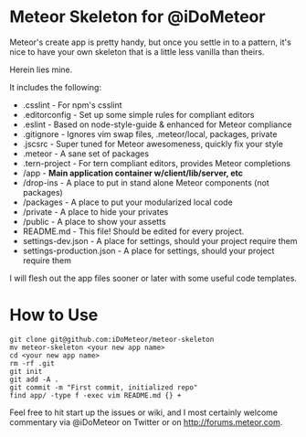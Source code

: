 # Meteor Skeleton for @iDoMeteor

Meteor's create app is pretty handy, but once you settle in to a pattern,
it's nice to have your own skeleton that is a little less vanilla than
theirs.

Herein lies mine.

It includes the following:

  * .csslint - For npm's csslint
  * .editorconfig - Set up some simple rules for compliant editors
  * .eslint - Based on node-style-guide & enhanced for Meteor compliance
  * .gitignore - Ignores vim swap files, .meteor/local, packages, private
  * .jscsrc - Super tuned for Meteor awesomeness, quickly fix your style
  * .meteor - A sane set of packages
  * .tern-project - For tern compliant editors, provides Meteor completions
  * /app - **Main application container w/client/lib/server, etc**
  * /drop-ins - A place to put in stand alone Meteor components (not packages)
  * /packages - A place to put your modularized local code
  * /private - A place to hide your privates
  * /public - A place to show your assetts
  * README.md - This file! Should be edited for every project.
  * settings-dev.json - A place for settings, should your project require them
  * settings-production.json - A place for settings, should your project require them

I will flesh out the app files sooner or later with some useful code templates.

# How to Use

```
git clone git@github.com:iDoMeteor/meteor-skeleton
mv meteor-skeleton <your new app name>
cd <your new app name>
rm -rf .git
git init
git add -A .
git commit -m "First commit, initialized repo"
find app/ -type f -exec vim README.md {} +
```

Feel free to hit start up the issues or wiki, and I most certainly welcome
commentary via @iDoMeteor on Twitter or on http://forums.meteor.com.
